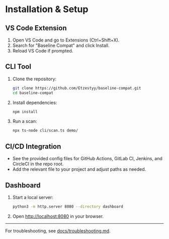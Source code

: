 # Installation & Setup

## VS Code Extension
1. Open VS Code and go to Extensions (Ctrl+Shift+X).
2. Search for "Baseline Compat" and click Install.
3. Reload VS Code if prompted.

## CLI Tool
1. Clone the repository:
   ```bash
   git clone https://github.com/Etzestyy/baseline-compat.git
   cd baseline-compat
   ```
2. Install dependencies:
   ```bash
   npm install
   ```
3. Run a scan:
   ```bash
   npx ts-node cli/scan.ts demo/
   ```

## CI/CD Integration
- See the provided config files for GitHub Actions, GitLab CI, Jenkins, and CircleCI in the repo root.
- Add the relevant file to your project and adjust paths as needed.

## Dashboard
1. Start a local server:
   ```bash
   python3 -m http.server 8080 --directory dashboard
   ```
2. Open [http://localhost:8080](http://localhost:8080) in your browser.

---
For troubleshooting, see [docs/troubleshooting.md](./troubleshooting.md).
